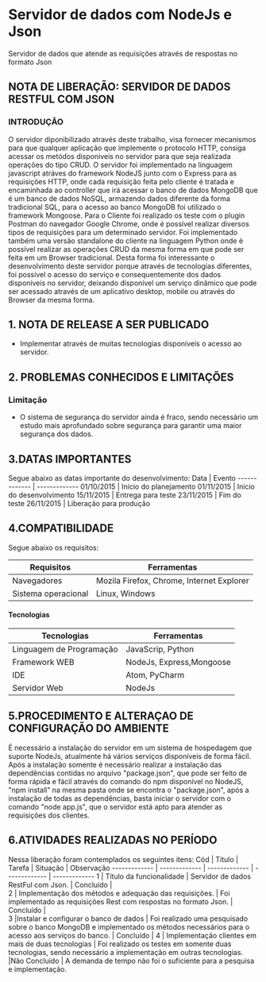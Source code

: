 # Servidor de dados com NodeJs e Json
Servidor de dados que atende as requisições através de respostas no formato Json



## NOTA DE LIBERAÇÃO: SERVIDOR DE DADOS RESTFUL COM JSON

### INTRODUÇÃO

O servidor diponibilizado através deste trabalho, visa fornecer mecanismos para que qualquer aplicação que implemente o protocolo HTTP, consiga acessar os metódos disponiveis no servidor para que seja realizada operações do tipo CRUD.
O servidor foi implementado na linguagem javascript atráves do framework NodeJS junto com o Express para as requisições HTTP, onde cada requisição feita pelo cliente é tratada e encaminhada ao controller que irá acessar o banco de dados MongoDB que é um banco de dados NoSQL, armazendo dados diferente da forma tradicional SQL, para o acesso ao banco MongoDB foi utilizado o framework Mongoose.
Para o Cliente foi realizado os teste com o plugin Postman do navegador Google Chrome, onde é possível realizar diversos tipos de requisições para um determinado servidor. Foi implementado também uma versão standalone do cliente na linguagem Python onde é possível realizar as operações CRUD da mesma forma em que pode ser feita em um Browser tradicional.
Desta forma foi interessante o desenvolvimento deste servidor porque através de tecnologias diferentes, foi possível o acesso do serviço e consequentemente dos dados disponíveis no servidor, deixando disponível um serviço dinâmico que pode ser acessado através de um aplicativo desktop, mobile ou através do Browser da mesma forma.

## 1. NOTA DE RELEASE A SER PUBLICADO
- Implementar através de muitas tecnologias disponíveis o acesso ao servidor.

## 2. PROBLEMAS CONHECIDOS E LIMITAÇÕES
### Limitação
- O sistema de segurança do servidor ainda é fraco, sendo necessário um estudo mais aprofundado sobre segurança para garantir uma maior segurança  dos dados.

## 3.DATAS IMPORTANTES
Segue abaixo as datas importante do desenvolvimento:
Data  | Evento
------------- | -------------
01/10/2015  | Início do planejamento
01/11/2015  | Início do desenvolvimento
15/11/2015  | Entrega para teste
23/11/2015  | Fim do teste
26/11/2015  | Liberação para produção

## 4.COMPATIBILIDADE
Segue abaixo os requisitos:

Requisitos  | Ferramentas
------------- | -------------
Navegadores  | Mozila Firefox, Chrome, Internet Explorer
Sistema operacional  | Linux, Windows

#### Tecnologias

Tecnologias  | Ferramentas
------------- | -------------
Linguagem de   Programação  |	JavaScrip, Python
Framework WEB |	NodeJs, Express,Mongoose
IDE  | 	Atom, PyCharm 
Servidor Web  |	NodeJs

## 5.PROCEDIMENTO E ALTERAÇAO DE CONFIGURAÇÃO DO AMBIENTE
É necessário a instalação do servidor em um sistema de hospedagem que suporte NodeJs, atualmente há vários serviços disponíveis de forma fácil. Após a instalação somente é necessário realizar a instalação das dependências contidas no arquivo "package.json", que pode ser feito de forma rápida e fácil através do comando do npm disponível no NodeJS, "npm install" na mesma pasta onde se encontra o "package.json", após a instalação de todas as dependências, basta iniciar o servidor com o comando "node app.js", que o servidor está apto para atender as requisições dos clientes.

## 6.ATIVIDADES REALIZADAS NO PERÍODO
Nessa liberação foram contemplados os seguintes itens:
Cód | Título | Tarefa | Situação | Observação
------------- | ------------- | ------------- | ------------- | ------------- 
1 | Título da funcionalidade	| Servidor de dados RestFul com Json. | Concluído | 	
2 | Implementação dos métodos e adequação das requisições. | Foi implementado as requisições Rest com respostas no formato Json. | Concluído |	
3 |Instalar e configurar o banco de dados | Foi realizado uma pesquisado sobre o banco MongoDB e implementado os métodos necessários para o acesso aos serviços do banco. | Concluído |	
4 | Implementação clientes em mais de duas tecnologias | Foi realizado os testes em somente duas tecnologias, sendo necessário a implementação em outras tecnologias. |Não Concluido | A demanda de tempo não foi o suficiente para a pesquisa e implementação.


